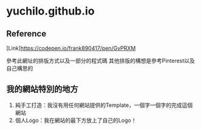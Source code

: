 # yuchilo.github.io
Reference
---------
[Link]https://codepen.io/frank890417/pen/GvPRXM

參考此網址的排版方式以及一部分的程式碼
其他排版的構想是參考Pinterest以及自己構思的

我的網站特別的地方
---------
1. 純手工打造：我沒有用任何網站提供的Template，一個字一個字的完成這個網站
2. 個人Logo：我在網站的最下方放上了自己的Logo！
